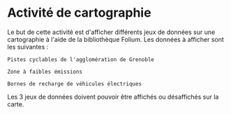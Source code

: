 # Activité de cartographie

Le but de cette activité est d'afficher différents jeux de données sur une cartographie à l'aide de la bibliothèque Folium. Les données à afficher sont les suivantes :

    Pistes cyclables de l'agglomération de Grenoble

    Zone à faibles émissions

    Bornes de recharge de véhicules électriques

Les 3 jeux de données doivent pouvoir être affichés ou désaffichés sur la carte.
